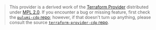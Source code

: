 > This provider is a derived work of the [Terraform Provider](https://github.com/terraform-providers/terraform-provider-cdp)
> distributed under [MPL 2.0](https://www.mozilla.org/en-US/MPL/2.0/). If you encounter a bug or missing feature,
> first check the [`pulumi-cdp` repo](/issues); however, if that doesn't turn up anything,
> please consult the source [`terraform-provider-cdp` repo](https://github.com/terraform-providers/terraform-provider-cdp/issues).
